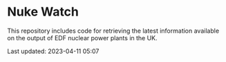 # Nuke Watch

This repository includes code for retrieving the latest information available on the output of EDF nuclear power plants in the UK.

Last updated: 2023-04-11 05:07